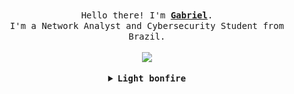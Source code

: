 <p align="center">
  <br>
  <samp>
    Hello there! I'm <b><a rel="nofollow noopener noreferrer" target="_blank" href="https://portfolio.gabreuf.com">Gabriel</a></b>.
    <br>I'm a Network Analyst and Cybersecurity Student from Brazil.<br>

</samp>
  <br>
  <img src="https://raw.githubusercontent.com/GFM-Network/GFM-Network/main/koko.gif" width="200"/>

</p>


<details align="center">

<summary> <b> <samp> Light bonfire </samp></b></summary>
<samp>
 <b><h2 style="color: #fc6203">B O N F I R E &nbsp; L I T !</h2> </b>

<img src="https://raw.githubusercontent.com/GFM-Network/GFM-Network/main/bonfire.gif" width="200"/>

Current Project: <a href="https://github.com/GFM-Network/Lineage">GFM-Network Lineage 2 Scripts.</a>

</samp>
</details>
